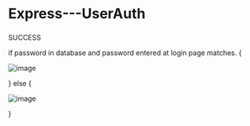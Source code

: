 # Express---UserAuth


### 

SUCCESS

if password in database and password entered at login page matches.
{

![image](https://user-images.githubusercontent.com/88205668/183445734-7be6759a-c219-4c13-a556-787b85264e4f.png)

}
else
{

![image](https://user-images.githubusercontent.com/88205668/183446065-214f7ae8-e792-44d4-918c-04617b93a2a0.png)


}
